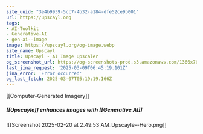 ```yaml
---
site_uuid: "3e4b9939-5cc7-4b32-a184-dfe52ce9b001"
url: https://upscayl.org
tags:
- AI-Toolkit
- Generative-AI
- gen-ai--image
image: https://upscayl.org/og-image.webp
site_name: Upscayl
title: Upscayl - AI Image Upscaler
og_screenshot_url: https://og-screenshots-prod.s3.amazonaws.com/1366x768/80/false/cfe28d1101cd81df250a1834fb0964fbccd0be95377182d9e281c3b3b69bc19c.jpeg
last_jina_request: '2025-03-09T06:45:19.101Z'
jina_error: 'Error occurred'
og_last_fetch: 2025-03-07T05:19:19.166Z
---
```

[[Computer-Generated Imagery]]

##### [[Upscayle]] enhances images with [[Generative AI]]
![[Screenshot 2025-02-20 at 2.49.53 AM_Upscayle--Hero.png]]
